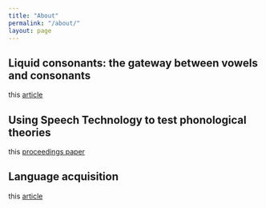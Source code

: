 ```yaml
---
title: "About"
permalink: "/about/"
layout: page
---
```


## Liquid consonants: the gateway between vowels and consonants

 this [article](https://www.journal-labphon.org/article/id/7681/)

## Using Speech Technology to test phonological theories

this [proceedings paper](chrome-extension://efaidnbmnnnibpcajpcglclefindmkaj/https://guarant.cz/icphs2023/429.pdf)

## Language acquisition

this [article](https://www.tandfonline.com/doi/full/10.1080/15475441.2021.1941032)




